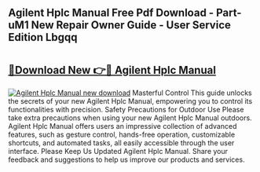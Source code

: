 ## Agilent Hplc Manual Free Pdf Download - Part-uM1 New Repair Owner Guide - User Service Edition Lbgqq

# <h2><a href="http://bc16704.oget.top/?id=Agilent+Hplc+Manual">🔗Download New 👉🔴 Agilent Hplc Manual</a></h2>

[![Agilent Hplc Manual new download](https://i.imgur.com/5g1atiW.png)](http://bc16704.oget.top/?id=Agilent+Hplc+Manual)
Masterful Control This guide unlocks the secrets of your new Agilent Hplc Manual, empowering you to control its functionalities with precision. Safety Precautions for Outdoor Use Please take extra precautions when using your new Agilent Hplc Manual outdoors. Agilent Hplc Manual offers users an impressive collection of advanced features, such as gesture control, hands-free operation, customizable shortcuts, and automated tasks, all easily accessible through the user interface. Please Keep Us Updated Agilent Hplc Manual. Share your feedback and suggestions to help us improve our products and services.
